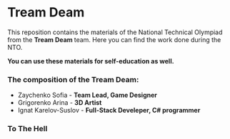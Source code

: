 # Tream Deam

This reposition contains the materials of the National Technical Olympiad from the <b> Tream Deam </b> team. Here you can find the work done during the NTO.

<b>You can use these materials for self-education as well.</b>

### The composition of the Tream Deam:
* Zaychenko Sofia - <b> Team Lead, Game Designer </b>
* Grigorenko Arina - <b> 3D Artist </b>
* Ignat Karelov-Suslov - <b> Full-Stack Develeper, C# programmer  </b>

### To The Hell
